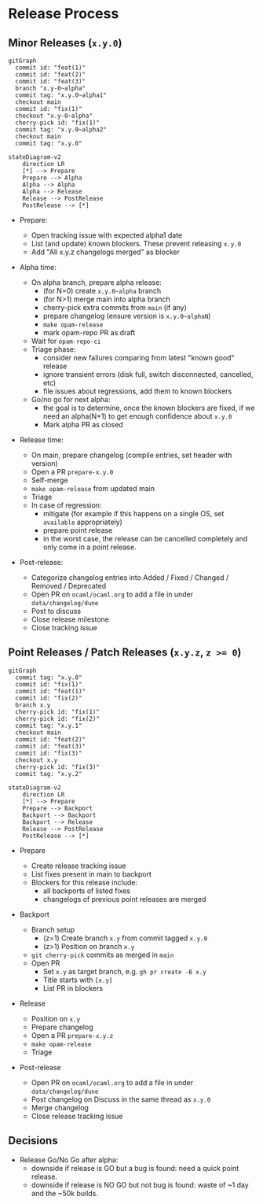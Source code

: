 # Release Process

## Minor Releases (`x.y.0`)

```mermaid
gitGraph
  commit id: "feat(1)"
  commit id: "feat(2)"
  commit id: "feat(3)"
  branch "x.y-0~alpha"
  commit tag: "x.y.0~alpha1"
  checkout main
  commit id: "fix(1)"
  checkout "x.y-0~alpha"
  cherry-pick id: "fix(1)"
  commit tag: "x.y.0~alpha2"
  checkout main
  commit tag: "x.y.0"
```

```mermaid
stateDiagram-v2
    direction LR
    [*] --> Prepare
    Prepare --> Alpha
    Alpha --> Alpha
    Alpha --> Release
    Release --> PostRelease
    PostRelease --> [*]
```

- Prepare:
  - Open tracking issue with expected alpha1 date
  - List (and update) known blockers. These prevent releasing `x.y.0`
  - Add "All x.y.z changelogs merged" as blocker

- Alpha time:
  - On alpha branch, prepare alpha release:
    - (for N=0) create `x.y.0~alpha` branch
    - (for N>1) merge main into alpha branch
    - cherry-pick extra commits from `main` (if any)
    - prepare changelog (ensure version is `x.y.0~alphaN`)
    - `make opam-release`
    - mark opam-repo PR as draft
  - Wait for `opam-repo-ci`
  - Triage phase:
    - consider new failures comparing from latest "known good" release
    - ignore transient errors (disk full, switch disconnected, cancelled, etc)
    - file issues about regressions, add them to known blockers
  - Go/no go for next alpha:
    - the goal is to determine, once the known blockers are fixed, if we need
      an alpha(N+1) to get enough confidence about `x.y.0`
    - Mark alpha PR as closed

- Release time:
  - On main, prepare changelog (compile entries, set header with version)
  - Open a PR `prepare-x.y.0`
  - Self-merge
  - `make opam-release` from updated main
  - Triage
  - In case of regression:
    - mitigate (for example if this happens on a single OS, set `available`
      appropriately)
    - prepare point release
    - in the worst case, the release can be cancelled completely and only come
      in a point release.

- Post-release:
  - Categorize changelog entries into Added / Fixed / Changed / Removed / Deprecated
  - Open PR on `ocaml/ocaml.org` to add a file in under `data/changelog/dune`
  - Post to discuss
  - Close release milestone
  - Close tracking issue

## Point Releases / Patch Releases (`x.y.z`, `z >= 0`)

```mermaid
gitGraph
  commit tag: "x.y.0"
  commit id: "fix(1)"
  commit id: "feat(1)"
  commit id: "fix(2)"
  branch x.y
  cherry-pick id: "fix(1)"
  cherry-pick id: "fix(2)"
  commit tag: "x.y.1"
  checkout main
  commit id: "feat(2)"
  commit id: "feat(3)"
  commit id: "fix(3)"
  checkout x.y
  cherry-pick id: "fix(3)"
  commit tag: "x.y.2"
```

```mermaid
stateDiagram-v2
    direction LR
    [*] --> Prepare
    Prepare --> Backport
    Backport --> Backport
    Backport --> Release
    Release --> PostRelease
    PostRelease --> [*]
```

- Prepare
  - Create release tracking issue
  - List fixes present in main to backport
  - Blockers for this release include:
    - all backports of listed fixes
    - changelogs of previous point releases are merged

- Backport
  - Branch setup
    - (z=1) Create branch `x.y` from commit tagged `x.y.0`
    - (z>1) Position on branch `x.y`
  - `git cherry-pick` commits as merged in `main`
  - Open PR
    - Set `x.y` as target branch, e.g. `gh pr create -B x.y`
    - Title starts with `[x.y]`
    - List PR in blockers

- Release
  - Position on `x.y`
  - Prepare changelog
  - Open a PR `prepare-x.y.z`
  - `make opam-release`
  - Triage

- Post-release
  - Open PR on `ocaml/ocaml.org` to add a file in under `data/changelog/dune`
  - Post changelog on Discuss in the same thread as `x.y.0`
  - Merge changelog
  - Close release tracking issue

## Decisions

- Release Go/No Go after alpha:
  - downside if release is GO but a bug is found: need a quick point release.
  - downside if release is NO GO but not bug is found: waste of ~1 day and
    the ~50k builds.
